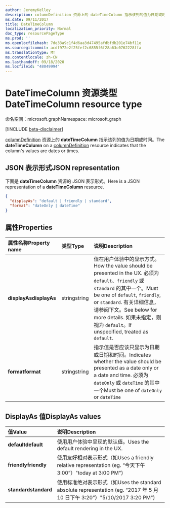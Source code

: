 ```yaml
---
author: JeremyKelley
description: columnDefinition 资源上的 dateTimeColumn 指示该列的值为日期或时间。
ms.date: 09/11/2017
title: DateTimeColumn
localization_priority: Normal
doc_type: resourcePageType
ms.prod: ''
ms.openlocfilehash: 7de33a9c1f4d6aa3d47495afdbfdb201e74bf11e
ms.sourcegitcommit: acdf972e2f25fef2c6855f6f28a63c0762228ffa
ms.translationtype: MT
ms.contentlocale: zh-CN
ms.lasthandoff: 09/18/2020
ms.locfileid: "48049994"
---
```

# <a name="datetimecolumn-resource-type"></a><span data-ttu-id="0ce6f-103">DateTimeColumn 资源类型</span><span class="sxs-lookup"><span data-stu-id="0ce6f-103">DateTimeColumn resource type</span></span>

<span data-ttu-id="0ce6f-104">命名空间：microsoft.graph</span><span class="sxs-lookup"><span data-stu-id="0ce6f-104">Namespace: microsoft.graph</span></span>

[!INCLUDE [beta-disclaimer](../../includes/beta-disclaimer.md)]

<span data-ttu-id="0ce6f-105">[columnDefinition](columndefinition.md) 资源上的 **dateTimeColumn** 指示该列的值为日期或时间。</span><span class="sxs-lookup"><span data-stu-id="0ce6f-105">The **dateTimeColumn** on a [columnDefinition](columndefinition.md) resource indicates that the column's values are dates or times.</span></span>

## <a name="json-representation"></a><span data-ttu-id="0ce6f-106">JSON 表示形式</span><span class="sxs-lookup"><span data-stu-id="0ce6f-106">JSON representation</span></span>

<span data-ttu-id="0ce6f-107">下面是 **dateTimeColumn** 资源的 JSON 表示形式。</span><span class="sxs-lookup"><span data-stu-id="0ce6f-107">Here is a JSON representation of a **dateTimeColumn** resource.</span></span>
<!-- { "blockType": "resource", "@odata.type": "microsoft.graph.dateTimeColumn" } -->

```json
{
  "displayAs": "default | friendly | standard",
  "format": "dateOnly | dateTime"
}
```

## <a name="properties"></a><span data-ttu-id="0ce6f-108">属性</span><span class="sxs-lookup"><span data-stu-id="0ce6f-108">Properties</span></span>

| <span data-ttu-id="0ce6f-109">属性名称</span><span class="sxs-lookup"><span data-stu-id="0ce6f-109">Property name</span></span>      | <span data-ttu-id="0ce6f-110">类型</span><span class="sxs-lookup"><span data-stu-id="0ce6f-110">Type</span></span>               | <span data-ttu-id="0ce6f-111">说明</span><span class="sxs-lookup"><span data-stu-id="0ce6f-111">Description</span></span>
|:-------------------|:-------------------|:----------------------------------------------
| <span data-ttu-id="0ce6f-112">**displayAs**</span><span class="sxs-lookup"><span data-stu-id="0ce6f-112">**displayAs**</span></span>      | <span data-ttu-id="0ce6f-113">string</span><span class="sxs-lookup"><span data-stu-id="0ce6f-113">string</span></span>             | <span data-ttu-id="0ce6f-114">值在用户体验中的显示方式。</span><span class="sxs-lookup"><span data-stu-id="0ce6f-114">How the value should be presented in the UX.</span></span> <span data-ttu-id="0ce6f-115">必须为 `default`、`friendly` 或 `standard` 的其中一个。</span><span class="sxs-lookup"><span data-stu-id="0ce6f-115">Must be one of `default`, `friendly`, or `standard`.</span></span> <span data-ttu-id="0ce6f-116">有关详细信息，请参阅下文。</span><span class="sxs-lookup"><span data-stu-id="0ce6f-116">See below for more details.</span></span> <span data-ttu-id="0ce6f-117">如果未指定，则视为 `default`。</span><span class="sxs-lookup"><span data-stu-id="0ce6f-117">If unspecified, treated as `default`.</span></span>
| <span data-ttu-id="0ce6f-118">**format**</span><span class="sxs-lookup"><span data-stu-id="0ce6f-118">**format**</span></span>         | <span data-ttu-id="0ce6f-119">string</span><span class="sxs-lookup"><span data-stu-id="0ce6f-119">string</span></span>             | <span data-ttu-id="0ce6f-120">指示值是否应该只显示为日期或日期和时间。</span><span class="sxs-lookup"><span data-stu-id="0ce6f-120">Indicates whether the value should be presented as a date only or a date and time.</span></span> <span data-ttu-id="0ce6f-121">必须为 `dateOnly` 或 `dateTime` 的其中一个</span><span class="sxs-lookup"><span data-stu-id="0ce6f-121">Must be one of `dateOnly` or `dateTime`</span></span>

## <a name="displayas-values"></a><span data-ttu-id="0ce6f-122">DisplayAs 值</span><span class="sxs-lookup"><span data-stu-id="0ce6f-122">DisplayAs values</span></span>

| <span data-ttu-id="0ce6f-123">值</span><span class="sxs-lookup"><span data-stu-id="0ce6f-123">Value</span></span>        | <span data-ttu-id="0ce6f-124">说明</span><span class="sxs-lookup"><span data-stu-id="0ce6f-124">Description</span></span>
|:-------------|:--------------------------------------------------------------
| <span data-ttu-id="0ce6f-125">**default**</span><span class="sxs-lookup"><span data-stu-id="0ce6f-125">**default**</span></span>  | <span data-ttu-id="0ce6f-126">使用用户体验中呈现的默认值。</span><span class="sxs-lookup"><span data-stu-id="0ce6f-126">Uses the default rendering in the UX.</span></span>
| <span data-ttu-id="0ce6f-127">**friendly**</span><span class="sxs-lookup"><span data-stu-id="0ce6f-127">**friendly**</span></span> | <span data-ttu-id="0ce6f-128">使用友好相对表示形式（如</span><span class="sxs-lookup"><span data-stu-id="0ce6f-128">Uses a friendly relative representation (eg.</span></span> <span data-ttu-id="0ce6f-129">“今天下午 3:00”）</span><span class="sxs-lookup"><span data-stu-id="0ce6f-129">"today at 3:00 PM")</span></span>
| <span data-ttu-id="0ce6f-130">**standard**</span><span class="sxs-lookup"><span data-stu-id="0ce6f-130">**standard**</span></span> | <span data-ttu-id="0ce6f-131">使用标准绝对表示形式（如</span><span class="sxs-lookup"><span data-stu-id="0ce6f-131">Uses the standard absolute representation (eg.</span></span> <span data-ttu-id="0ce6f-132">“2017 年 5 月 10 日下午 3:20”）</span><span class="sxs-lookup"><span data-stu-id="0ce6f-132">"5/10/2017 3:20 PM")</span></span>


<!--
{
  "type": "#page.annotation",
  "description": "",
  "keywords": "",
  "section": "documentation",
  "tocPath": "Resources/DateTimeColumn",
  "suppressions": []
}
-->


